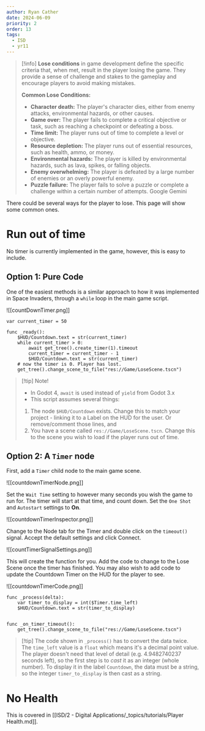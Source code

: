 ```yaml
---
author: Ryan Cather
date: 2024-06-09
priority: 2
order: 13
tags:
  - ISD
  - yr11
---
```

> [!info] **Lose conditions** in game development define the specific criteria that, when met, result in the player losing the game. They provide a sense of challenge and stakes to the gameplay and encourage players to avoid making mistakes.
> 
> **Common Lose Conditions:**
> 
> - **Character death:** The player's character dies, either from enemy attacks, environmental hazards, or other causes.
> - **Game over:** The player fails to complete a critical objective or task, such as reaching a checkpoint or defeating a boss.
> - **Time limit:** The player runs out of time to complete a level or objective.
> - **Resource depletion:** The player runs out of essential resources, such as health, ammo, or money.
> - **Environmental hazards:** The player is killed by environmental hazards, such as lava, spikes, or falling objects.
> - **Enemy overwhelming:** The player is defeated by a large number of enemies or an overly powerful enemy.
> - **Puzzle failure:** The player fails to solve a puzzle or complete a challenge within a certain number of attempts.
> Google Gemini




There could be several ways for the player to lose. This page will show some common ones.

# Run out of time

No timer is currently implemented in the game, however, this is easy to include. 

## Option 1: Pure Code
One of the easiest methods is a similar approach to how it was implemented in Space Invaders, through a `while` loop in the main game script.

![[countDownTimer.png]]

```gdscript
var current_timer = 50
 
func _ready():
	$HUD/Countdown.text = str(current_timer)
	while current_timer > 0:
		await get_tree().create_timer(1).timeout
		current_timer = current_timer - 1
		$HUD/Countdown.text = str(current_timer)
	# now the timer is 0. Player has lost.
	get_tree().change_scene_to_file("res://Game/LoseScene.tscn")
```

> [!tip] Note!
> - In Godot 4, `await` is used instead of `yield` from Godot 3.x
> - This script assumes several things:
> 1. The node `$HUD/Countdown` exists. Change this to match your project - linking it to a Label on the HUD for the user. Or remove/comment those lines, and
> 2. You have a scene called `res://Game/LoseScene.tscn`. Change this to the scene you wish to load if the player runs out of time.


## Option 2: A `Timer` node

First, add a `Timer` child node to the main game scene.

![[countdownTimerNode.png]]

Set the `Wait Time` setting to however many seconds you wish the game to run for. The timer will start at that time, and count down.
Set the `One Shot` and `Autostart` settings to **On**.

![[countdownTimerInspector.png]]


Change to the Node tab for the Timer and double click on the `timeout()` signal. Accept the default settings and click Connect.

![[countTimerSignalSettings.png]]


This will create the function for you. Add the code to change to the Lose Scene once the timer has finished. You may also wish to add code to update the Countdown Timer on the HUD for the player to see.

![[countdownTimerCode.png]]

```gdscript
func _process(delta):
	var timer_to_display = int($Timer.time_left) 
	$HUD/Countdown.text = str(timer_to_display)


func _on_timer_timeout():
	get_tree().change_scene_to_file("res://Game/LoseScene.tscn")
```

> [!tip] The code shown in `_process()`  has to convert the data twice. The `time_left` value is a `float` which means it's a decimal point value. The player doesn't need that level of detail (e.g. 4.9482740237 seconds left), so the first step is to *cast* it as an integer (whole number). To display it in the label `Countdown`, the data must be a string, so the integer `timer_to_display` is then cast as a string. 



# No Health

This is covered in [[ISD/2 - Digital Applications/_topics/tutorials/Player Health.md]].

